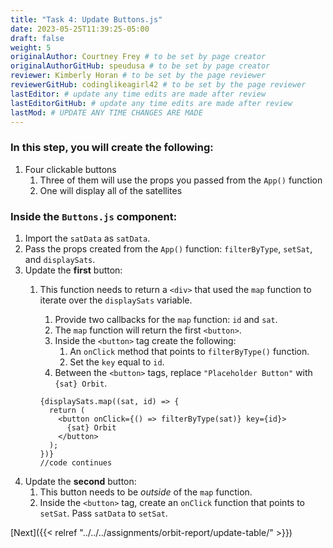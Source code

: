 ```yaml
---
title: "Task 4: Update Buttons.js"
date: 2023-05-25T11:39:25-05:00
draft: false
weight: 5
originalAuthor: Courtney Frey # to be set by page creator
originalAuthorGitHub: speudusa # to be set by page creator
reviewer: Kimberly Horan # to be set by the page reviewer
reviewerGitHub: codinglikeagirl42 # to be set by the page reviewer
lastEditor: # update any time edits are made after review
lastEditorGitHub: # update any time edits are made after review
lastMod: # UPDATE ANY TIME CHANGES ARE MADE
---
```


### In this step, you will create the following:
1. Four clickable buttons
   1. Three of them will use the props you passed from the `App()` function
   1. One will display all of the satellites


### Inside the `Buttons.js` component:
1. Import the `satData` as `satData`.
1. Pass the props created from the `App()` function: `filterByType`, `setSat`, and `displaySats`.
1. Update the **first** button:
   1. This function needs to return a `<div>` that used the `map` function to iterate over the `displaySats` variable.
      1. Provide two callbacks for the `map` function: `id` and `sat`.
      1. The `map` function will return the first `<button>`.  
      1. Inside the `<button>` tag create the following:
         1. An `onClick` method that points to `filterByType()` function.  
         1. Set the `key` equal to `id`.
      1. Between the `<button>` tags, replace `"Placeholder Button"` with `{sat} Orbit`.

      ```react{linenos=table,hl_lines=[],linenostart=7}
      {displaySats.map((sat, id) => {
        return (
          <button onClick={() => filterByType(sat)} key={id}>
            {sat} Orbit
          </button>
        );
      })}
      //code continues
      ```
1. Update the **second** button:
   1. This button needs to be _outside_ of the `map` function.
   1. Inside the `<button>` tag, create an `onClick` function that points to `setSat`.  Pass `satData` to `setSat`. 

[Next]({{< relref "../../../assignments/orbit-report/update-table/" >}})

